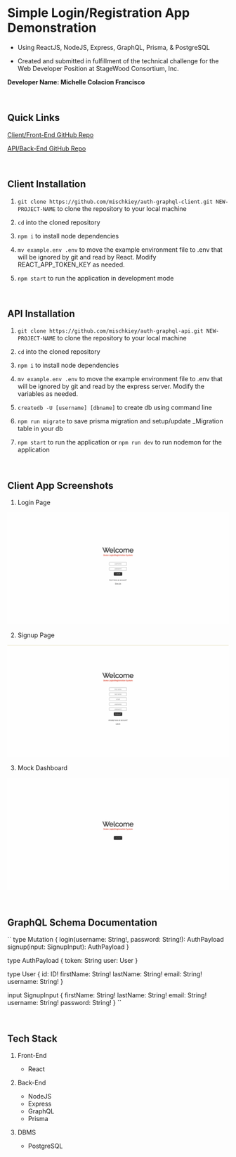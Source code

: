 # Simple Login/Registration App Demonstration

* Using ReactJS, NodeJS, Express, GraphQL, Prisma, & PostgreSQL

* Created and submitted in fulfillment of the technical challenge for the Web Developer Position at StageWood Consortium, Inc.

**Developer Name: Michelle Colacion Francisco**

<br>

## Quick Links

[Client/Front-End GitHub Repo](https://github.com/mischkiey/auth-graphql-client.git)

[API/Back-End GitHub Repo](https://github.com/mischkiey/auth-graphql-api.git)

<br>

## Client Installation

1. `git clone https://github.com/mischkiey/auth-graphql-client.git NEW-PROJECT-NAME` to clone the repository to your local machine

2. `cd` into the cloned repository

3. `npm i` to install node dependencies

4. `mv example.env .env` to move the example environment file to .env that will be ignored by git and read by React. Modify REACT_APP_TOKEN_KEY as needed.

5. `npm start` to run the application in development mode

<br>

## API Installation

1. `git clone https://github.com/mischkiey/auth-graphql-api.git NEW-PROJECT-NAME` to clone the repository to your local machine

2. `cd` into the cloned repository

3. `npm i` to install node dependencies

4. `mv example.env .env` to move the example environment file to .env that will be ignored by git and read by the express server. Modify the variables as needed.

5. `createdb -U [username] [dbname]` to create db using command line

6. `npm run migrate` to save prisma migration and setup/update _Migration table in your db

7. `npm start` to run the application or `npm run dev` to run nodemon for the application

<br>

## Client App Screenshots

1. Login Page

![Login Page](./images/login-page.png)

2. Signup Page

![Login Page](./images/signup-page.png)

3. Mock Dashboard

![Login Page](./images/mock-dashboard-page.png)

<br>

## GraphQL Schema Documentation

``
type Mutation {
    login(username: String!, password: String!): AuthPayload
    signup(input: SignupInput): AuthPayload
  }

  type AuthPayload {
    token: String
    user: User
  }

  type User  {
    id: ID!
    firstName: String!
    lastName: String!
    email: String!
    username: String!
  }

  input SignupInput {
    firstName: String!
    lastName: String!
    email: String!
    username: String!
    password: String!
  }
``

<br>

## Tech Stack

1. Front-End
    * React

2. Back-End
    * NodeJS
    * Express
    * GraphQL
    * Prisma

3. DBMS
    * PostgreSQL